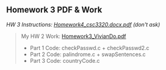 ## Homework 3 PDF & Work

*HW 3 Instructions: [Homework4_csc3320.docx.pdf](https://github.com/odnaiviv/CSC3320/blob/main/Homeworks/Homework%203/Homework4_csc3320.docx.pdf) (don't ask)*

>My HW 2 Work: [Homework3_VivianDo.pdf](https://github.com/odnaiviv/CSC3320/blob/main/Homeworks/Homework%203/Homework3_VivianDo.pdf)
>* Part 1 Code: checkPasswd.c + checkPasswd2.c
>* Part 2 Code: palindrome.c + swapSentences.c
>* Part 3 Code: countryCode.c
